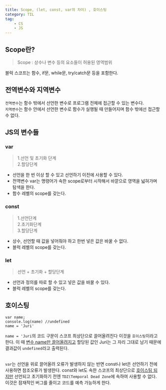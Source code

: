 ```yaml
---
title: Scope, (let, const, var의 차이) , 호이스팅
category: TIL
tag: 
    - CS
    - JS
---
```

## Scope란?

> Scope : 상수나 변수 등의 요소들이 허용된 영역범위

블럭 스코프는 함수, if문, while문, try/catch문 등을 포함한다.

## 전역변수와 지역변수

`전역변수`는 함수 밖에서 선언한 변수로 프로그램 전체에 접근할 수 있는 변수다.<br>
`지역변수`는 함수 안에서 선언한 변수로 함수가 실행될 때 만들어지며 함수 밖에선 접근할 수 없다.

## JS의 변수들

### var

> 1.선언 및 초기화 단계<br>
> 2.할당단계

- 선언을 한 번 이상 할 수 있고 선언하기 이전에 사용할 수 있다. 
- 전역변수 var는 명령어가 속한 scope로부터 시작해서 바깥으로 영역을 넓혀가며 탐색을 한다.
- 함수 레벨의 scope를 갖는다.

### const

>1.선언단계<br>
>2.초기화단계<br>
>3.할당단계

- 상수, 선언할 때 값을 넣어줘야 하고 한번 넣은 값은 바꿀 수 없다.
- 블럭 레벨의 scope를 갖는다.

### let

>선언 + 초기화 + 할당단계

- 선언과 정의를 따로 할 수 있고 넣은 값을 바꿀 수 있다.
- 블럭 레벨의 scope를 갖는다.

## 호이스팅

```
var name;
console.log(name) //undefined
name = 'Juri'
```

`name = 'Juri`의 코드 구문이 스코프 최상단으로 끌어올려진다 이것을 `호이스팅`이라고 한다. 이 때 <u>변수 name만 끌어올려지고</u> 할당된 값인 Juri는 그 자리 그대로 남기 때문에 결과값이 `undefined`라고 출력된다.<br>
<br>

`var`는 선언을 위로 끌어올려 오류가 발생하지 않는 반면 const나 let은 선언하기 전에 사용하면 참조오류가 발생한다. const와 let도 속한 스코프의 최상단으로 <u>호이스팅 되지만</u> 선언되고 초기화하기 전엔 `TDZ(Temporal Dead Zone`에 속하여 사용할 수 없다. 이것은 잠재적인 버그를 줄이고 코드를 예측 가능하게 한다.




